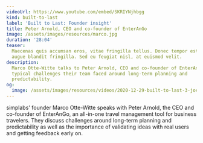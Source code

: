 ```yaml
---
videoUrl: https://www.youtube.com/embed/SKRIYNjhbgg
kind: built-to-last
label: 'Built to Last: Founder insight'
title: Peter Arnold, CEO and co-founder of EnterAnGo
image: /assets/images/resources/marco.jpg
duration: '28:04'
teaser:
  Maecenas quis accumsan eros, vitae fringilla tellus. Donec tempor est porta
  augue blandit fringilla. Sed eu feugiat nisl, at euismod velit.
description:
  Marco Otte-Witte talks to Peter Arnold, CEO and co-founder of EnterAnGo, about
  typical challenges their team faced around long-term planning and
  predictability.
og:
  image: /assets/images/resources/videos/2020-12-29-built-to-last-3-joel-kelly/og-image.png
---
```


simplabs' founder Marco Otte-Witte speaks with Peter Arnold, the CEO and
co-founder of EnterAnGo, an all-in-one travel management tool for business
travelers. They discuss challenges around long-term planning and predictability
as well as the importance of validating ideas with real users and getting
feedback early on.
